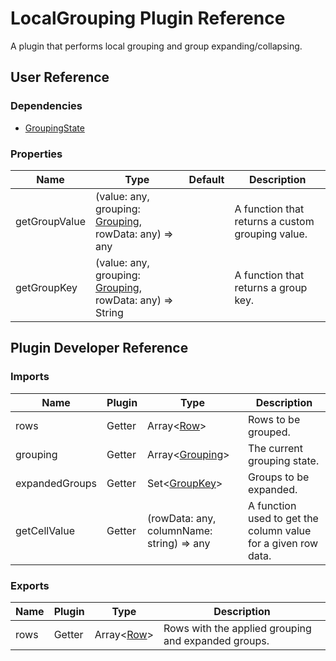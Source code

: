 # LocalGrouping Plugin Reference

A plugin that performs local grouping and group expanding/collapsing.

## User Reference

### Dependencies

- [GroupingState](grouping-state.md)

### Properties

Name | Type | Default | Description
-----|------|---------|------------
getGroupValue | (value: any, grouping: [Grouping](grouping-state.md#grouping), rowData: any) => any | | A function that returns a custom grouping value.
getGroupKey | (value: any, grouping: [Grouping](grouping-state.md#grouping), rowData: any) => String | | A function that returns a group key.

## Plugin Developer Reference

### Imports

Name | Plugin | Type | Description
-----|--------|------|------------
rows | Getter | Array&lt;[Row](grid.md#row)&gt; | Rows to be grouped.
grouping | Getter | Array&lt;[Grouping](grouping-state.md#grouping)&gt; | The current grouping state.
expandedGroups | Getter | Set&lt;[GroupKey](grouping-state.md#group-key)&gt; | Groups to be expanded.
getCellValue | Getter | (rowData: any, columnName: string) => any | A function used to get the column value for a given row data.

### Exports

Name | Plugin | Type | Description
-----|--------|------|------------
rows | Getter | Array&lt;[Row](grid.md#row)&gt; | Rows with the applied grouping and expanded groups.
